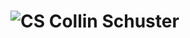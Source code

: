 # ![CS](https://user-images.githubusercontent.com/107202783/218280454-748fca86-1fb9-4e8f-b33d-fd548e733235.png) Collin Schuster

<!--
**CollinSchuster/CollinSchuster** is a ✨ _special_ ✨ repository because its `README.md` (this file) appears on your GitHub profile.

-->

